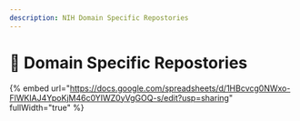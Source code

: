 ```yaml
---
description: NIH Domain Specific Repostories
---
```


# 🔵 Domain Specific Repostories

{% embed url="https://docs.google.com/spreadsheets/d/1HBcvcg0NWxo-FlWKIAJ4YpoKjM46c0YIWZ0yVgGOQ-s/edit?usp=sharing" fullWidth="true" %}
